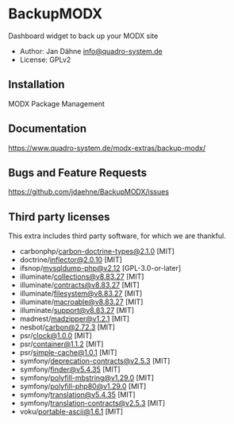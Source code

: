 # BackupMODX

Dashboard widget to back up your MODX site

- Author: Jan Dähne <info@quadro-system.de>
- License: GPLv2

## Installation

MODX Package Management

## Documentation

https://www.quadro-system.de/modx-extras/backup-modx/

## Bugs and Feature Requests

https://github.com/jdaehne/BackupMODX/issues


## Third party licenses

This extra includes third party software, for which we are thankful.

* carbonphp/carbon-doctrine-types@2.1.0 [MIT]
* doctrine/inflector@2.0.10 [MIT]
* ifsnop/mysqldump-php@v2.12 [GPL-3.0-or-later]
* illuminate/collections@v8.83.27 [MIT]
* illuminate/contracts@v8.83.27 [MIT]
* illuminate/filesystem@v8.83.27 [MIT]
* illuminate/macroable@v8.83.27 [MIT]
* illuminate/support@v8.83.27 [MIT]
* madnest/madzipper@v1.2.1 [MIT]
* nesbot/carbon@2.72.3 [MIT]
* psr/clock@1.0.0 [MIT]
* psr/container@1.1.2 [MIT]
* psr/simple-cache@1.0.1 [MIT]
* symfony/deprecation-contracts@v2.5.3 [MIT]
* symfony/finder@v5.4.35 [MIT]
* symfony/polyfill-mbstring@v1.29.0 [MIT]
* symfony/polyfill-php80@v1.29.0 [MIT]
* symfony/translation@v5.4.35 [MIT]
* symfony/translation-contracts@v2.5.3 [MIT]
* voku/portable-ascii@1.6.1 [MIT]
